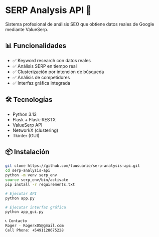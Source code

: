 # SERP Analysis API 🚀

Sistema profesional de análisis SEO que obtiene datos reales de Google mediante ValueSerp.

## 📊 Funcionalidades

- ✅ Keyword research con datos reales
- ✅ Análisis SERP en tiempo real  
- ✅ Clusterización por intención de búsqueda
- ✅ Análisis de competidores
- ✅ Interfaz gráfica integrada

## 🛠️ Tecnologías

- Python 3.13
- Flask + Flask-RESTX
- ValueSerp API
- NetworkX (clustering)
- Tkinter (GUI)

## 📦 Instalación

```bash
git clone https://github.com/tuusuario/serp-analysis-api.git
cd serp-analysis-api
python -m venv serp_env
source serp_env/bin/activate
pip install -r requirements.txt

# Ejecutar API
python app.py

# Ejecutar interfaz gráfica  
python app_gui.py

📞 Contacto
Roger - Rogerx05@gmail.com
Cell Phone: +5491128675228




